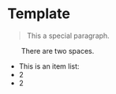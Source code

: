 # Template

> This a special paragraph.

&emsp;&emsp;There are two spaces.

- This is an item list:
- 2
- 2